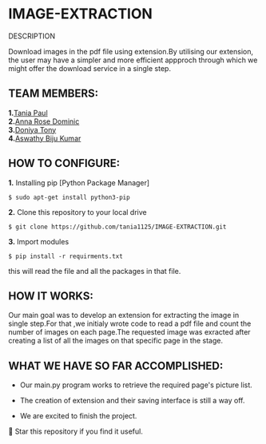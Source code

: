 # IMAGE-EXTRACTION
<p align="centre">
  
</H></B>DESCRIPTION</B></H>
             
Download images in the pdf file using extension.By utilising our extension, the user may have a simpler and more efficient appproch through which we might offer the download service in a single step. 

## TEAM MEMBERS:
**1.**[Tania Paul](https://github.com/tania1125)<br/>
**2.**[Anna Rose Dominic](https://github.com/Annarosedominic)<br/>
**3.**[Doniya Tony](https://github.com/Doniya1)<br/>
**4.**[Aswathy Biju Kumar](https://github.com/ashbiju1)<br/>

## HOW TO CONFIGURE:
**1.** Installing pip [Python Package Manager]
```shell
$ sudo apt-get install python3-pip
```

**2.** Clone this repository to your local drive
```shell
$ git clone https://github.com/tania1125/IMAGE-EXTRACTION.git
```


**3.** Import modules
```shell
$ pip install -r requirments.txt

```
this will read the file and all the packages in that file.

## HOW IT WORKS:
Our main goal was to develop an extension for extracting the image in single step.For that ,we initialy wrote code to read a pdf file and count the number of images on each page.The requested image was exracted after creating a list of all the images on that specific page in the stage.

## WHAT WE HAVE SO FAR ACCOMPLISHED:


 - Our main.py program works to retrieve the required page's picture list.
 
 - The creation of extension and their saving interface is still a way off.
 
 - We are excited to finish the project.
 

🌟 Star this repository if you find it useful.
</p>

